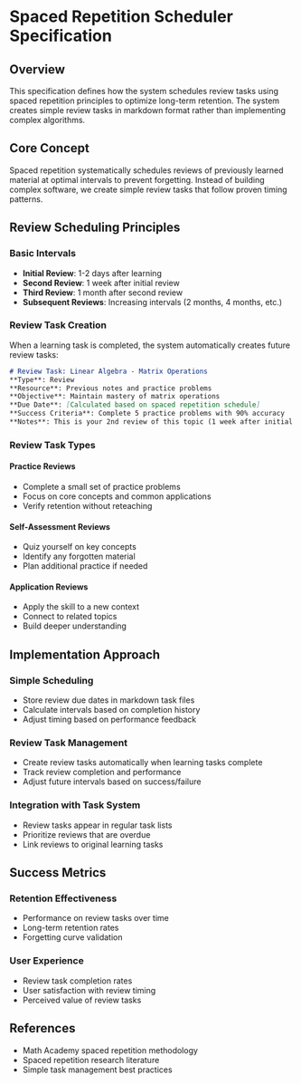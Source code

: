 # Spaced Repetition Scheduler Specification

## Overview

This specification defines how the system schedules review tasks using spaced repetition principles to optimize long-term retention. The system creates simple review tasks in markdown format rather than implementing complex algorithms.

## Core Concept

Spaced repetition systematically schedules reviews of previously learned material at optimal intervals to prevent forgetting. Instead of building complex software, we create simple review tasks that follow proven timing patterns.

## Review Scheduling Principles

### Basic Intervals
- **Initial Review**: 1-2 days after learning
- **Second Review**: 1 week after initial review  
- **Third Review**: 1 month after second review
- **Subsequent Reviews**: Increasing intervals (2 months, 4 months, etc.)

### Review Task Creation
When a learning task is completed, the system automatically creates future review tasks:

```markdown
# Review Task: Linear Algebra - Matrix Operations
**Type**: Review
**Resource**: Previous notes and practice problems
**Objective**: Maintain mastery of matrix operations
**Due Date**: [Calculated based on spaced repetition schedule]
**Success Criteria**: Complete 5 practice problems with 90% accuracy
**Notes**: This is your 2nd review of this topic (1 week after initial learning)
```

### Review Task Types

#### Practice Reviews
- Complete a small set of practice problems
- Focus on core concepts and common applications
- Verify retention without reteaching

#### Self-Assessment Reviews
- Quiz yourself on key concepts
- Identify any forgotten material
- Plan additional practice if needed

#### Application Reviews
- Apply the skill to a new context
- Connect to related topics
- Build deeper understanding

## Implementation Approach

### Simple Scheduling
- Store review due dates in markdown task files
- Calculate intervals based on completion history
- Adjust timing based on performance feedback

### Review Task Management
- Create review tasks automatically when learning tasks complete
- Track review completion and performance
- Adjust future intervals based on success/failure

### Integration with Task System
- Review tasks appear in regular task lists
- Prioritize reviews that are overdue
- Link reviews to original learning tasks

## Success Metrics

### Retention Effectiveness
- Performance on review tasks over time
- Long-term retention rates
- Forgetting curve validation

### User Experience
- Review task completion rates
- User satisfaction with review timing
- Perceived value of review tasks

## References

- Math Academy spaced repetition methodology
- Spaced repetition research literature
- Simple task management best practices 